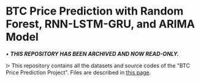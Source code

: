 # BTC Price Prediction with Random Forest, RNN-LSTM-GRU, and ARIMA Model

• **_THIS REPOSITORY HAS BEEN ARCHIVED AND NOW READ-ONLY._**

⩥ This repository contains all the datasets and source codes of the "BTC Price Prediction Project". Files are described in [this page](https://telegra.ph/Link-to-the-Python-Source-Codes-02-06).
